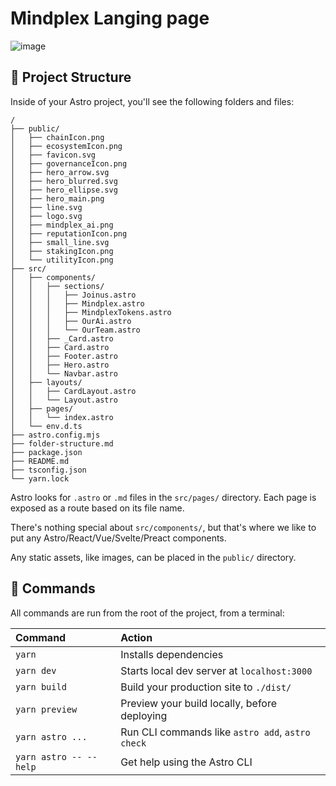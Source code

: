 # Mindplex Langing page 

![image](https://github.com/Xcceleran-do/mindplex_landing/assets/56738450/376397da-0307-48d2-b1ee-cc7a8dda354b)

## 🚀 Project Structure

Inside of your Astro project, you'll see the following folders and files:

```
/
├── public/
│   ├── chainIcon.png
│   ├── ecosystemIcon.png
│   ├── favicon.svg
│   ├── governanceIcon.png
│   ├── hero_arrow.svg
│   ├── hero_blurred.svg
│   ├── hero_ellipse.svg
│   ├── hero_main.png
│   ├── line.svg
│   ├── logo.svg
│   ├── mindplex_ai.png
│   ├── reputationIcon.png
│   ├── small_line.svg
│   ├── stakingIcon.png
│   └── utilityIcon.png
├── src/
│   ├── components/
│   │   ├── sections/
│   │   │   ├── Joinus.astro
│   │   │   ├── Mindplex.astro
│   │   │   ├── MindplexTokens.astro
│   │   │   ├── OurAi.astro
│   │   │   └── OurTeam.astro
│   │   ├── _Card.astro
│   │   ├── Card.astro
│   │   ├── Footer.astro
│   │   ├── Hero.astro
│   │   └── Navbar.astro
│   ├── layouts/
│   │   ├── CardLayout.astro
│   │   └── Layout.astro
│   ├── pages/
│   │   └── index.astro
│   └── env.d.ts
├── astro.config.mjs
├── folder-structure.md
├── package.json
├── README.md
├── tsconfig.json
└── yarn.lock
```

Astro looks for `.astro` or `.md` files in the `src/pages/` directory. Each page is exposed as a route based on its file name.

There's nothing special about `src/components/`, but that's where we like to put any Astro/React/Vue/Svelte/Preact components.

Any static assets, like images, can be placed in the `public/` directory.

## 🧞 Commands

All commands are run from the root of the project, from a terminal:

| Command                   | Action                                           |
| :------------------------ | :----------------------------------------------- |
| `yarn`                    | Installs dependencies                            |
| `yarn dev`                | Starts local dev server at `localhost:3000`      |
| `yarn build`              | Build your production site to `./dist/`          |
| `yarn preview`            | Preview your build locally, before deploying     |
| `yarn astro ...`          | Run CLI commands like `astro add`, `astro check` |
| `yarn astro -- --help`    | Get help using the Astro CLI                     |

